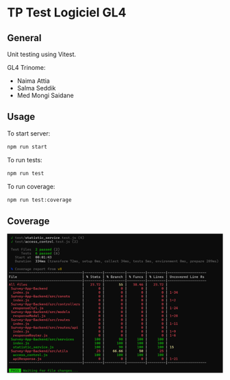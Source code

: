 # TP Test Logiciel GL4

## General

Unit testing using Vitest.

GL4 Trinome:

- Naima Attia
- Salma Seddik
- Med Mongi Saidane

## Usage

To start server:

```bash
npm run start
```

To run tests:

```bash
npm run test
```

To run coverage:

```bash
npm run test:coverage
```

## Coverage

<p align="center">
  <img src="/doc/img/coverage.png"><br/>
</p>
